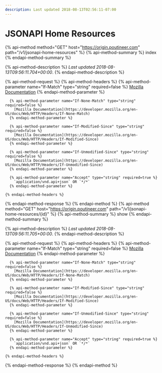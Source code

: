 ```yaml
---
description: Last updated 2018-08-13T02:56:11-07:00
---
```


# JSONAPI Home Resources

{% api-method method="GET" host="https://origin.poutineer.com" path="/v1/jsonapi-home-resources" %}
  {% api-method-summary %}
    index
  {% endapi-method-summary %}

  {% api-method-description %}
    *Last updated <time time="2018-08-13T09:56:11.704+00:00">2018-08-13T09:56:11.704+00:00</time>*.
  {% endapi-method-description %}

  {% api-method-request %}
    {% api-method-headers %}
      {% api-method-parameter name="If-Match" type="string" required=false %}
        [Mozilla Documentation](https://developer.mozilla.org/en-US/docs/Web/HTTP/Headers/If-Match)
      {% endapi-method-parameter %}

      {% api-method-parameter name="If-None-Match" type="string" required=false %}
        [Mozilla Documentation](https://developer.mozilla.org/en-US/docs/Web/HTTP/Headers/If-None-Match)
      {% endapi-method-parameter %}

      {% api-method-parameter name="If-Modified-Since" type="string" required=false %}
        [Mozilla Documentation](https://developer.mozilla.org/en-US/docs/Web/HTTP/Headers/If-Modified-Since)
      {% endapi-method-parameter %}

      {% api-method-parameter name="If-Unmodified-Since" type="string" required=false %}
        [Mozilla Documentation](https://developer.mozilla.org/en-US/docs/Web/HTTP/Headers/If-Unmodified-Since)
      {% endapi-method-parameter %}

      {% api-method-parameter name="Accept" type="string" required=true %}
        `application/vnd.api+json` OR `*/*`
      {% endapi-method-parameter %}

    {% endapi-method-headers %}
  {% endapi-method-response %}
{% endapi-method %}
{% api-method method="GET" host="https://origin.poutineer.com" path="/v1/jsonapi-home-resources/{id}" %}
  {% api-method-summary %}
    show
  {% endapi-method-summary %}

  {% api-method-description %}
    *Last updated <time time="2018-08-13T09:56:11.705+00:00">2018-08-13T09:56:11.705+00:00</time>*.
  {% endapi-method-description %}

  {% api-method-request %}
    {% api-method-headers %}
      {% api-method-parameter name="If-Match" type="string" required=false %}
        [Mozilla Documentation](https://developer.mozilla.org/en-US/docs/Web/HTTP/Headers/If-Match)
      {% endapi-method-parameter %}

      {% api-method-parameter name="If-None-Match" type="string" required=false %}
        [Mozilla Documentation](https://developer.mozilla.org/en-US/docs/Web/HTTP/Headers/If-None-Match)
      {% endapi-method-parameter %}

      {% api-method-parameter name="If-Modified-Since" type="string" required=false %}
        [Mozilla Documentation](https://developer.mozilla.org/en-US/docs/Web/HTTP/Headers/If-Modified-Since)
      {% endapi-method-parameter %}

      {% api-method-parameter name="If-Unmodified-Since" type="string" required=false %}
        [Mozilla Documentation](https://developer.mozilla.org/en-US/docs/Web/HTTP/Headers/If-Unmodified-Since)
      {% endapi-method-parameter %}

      {% api-method-parameter name="Accept" type="string" required=true %}
        `application/vnd.api+json` OR `*/*`
      {% endapi-method-parameter %}

    {% endapi-method-headers %}
  {% endapi-method-response %}
{% endapi-method %}
